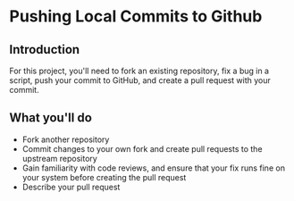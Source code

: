 # Pushing Local Commits to Github

## Introduction
For this project, you'll need to fork an existing repository, fix a bug in a script, push your commit to GitHub, and create a pull request with your commit.

## What you'll do
- Fork another repository
- Commit changes to your own fork and create pull requests to the upstream repository
- Gain familiarity with code reviews, and ensure that your fix runs fine on your system before creating the pull request
- Describe your pull request